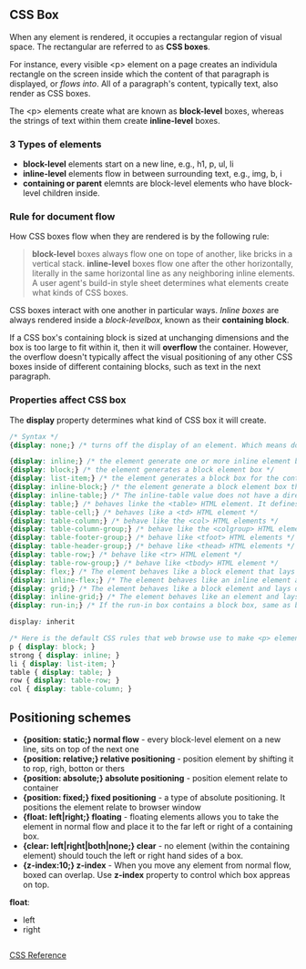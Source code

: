 ## CSS Box
When any element is rendered, it occupies a rectangular region of visual space. The rectangular are referred to as **CSS boxes**.

For instance, every visible &lt;p&gt; element on a page creates an individula rectangle on the screen inside which the content of 
that paragraph is displayed, or *flows into*. All of a paragraph's content, typically text, also render as CSS boxes.

The &lt;p&gt; elements create what are known as **block-level** boxes, whereas the strings of text within them create **inline-level** boxes.

### 3 Types of elements

* **block-level** elements start on a new line, e.g., h1, p, ul, li
* **inline-level** elements flow in between surrounding text, e.g., img, b, i
* **containing or parent** elemnts are block-level elements who have block-level children inside.

### Rule for document flow
How CSS boxes flow when they are rendered is by the following rule:
> **block-level** boxes always flow one on tope of another, like bricks in a vertical stack. 
> **inline-level** boxes flow one after the other horizontally, literally in the same horizontal line as any neighboring inline elements.
> A user agent's build-in style sheet determines what elements create what kinds of CSS boxes.

CSS boxes interact with one another in particular ways. *Inline boxes* are always rendered inside a *block-levelbox*, known as their **containing block**.

If a CSS box's containing block is sized at unchanging dimensions and the box is too large to fit within it, then it will **overflow** the container. However, the overflow doesn't typically affect the visual positioning of any other CSS boxes inside of different containing blocks, such as text in the next paragraph.

### Properties affect CSS box
The **display** property determines what kind of CSS box it will create.
```css
/* Syntax */
{display: none;} /* turns off the display of an element. Which means document will not render the element and its desendants */

{display: inline;} /* the element generate one or more inline element boxes*/
{display: block;} /* the element generates a block element box */
{display: list-item;} /* the element generates a block box for the content and a separate list-litem inline box. */
{display: inline-block;} /* the element generate a block element box that will be flowed with surronding content as if it were a single inline box*/
{display: inline-table;} /* The inline-table value does not have a direct mapping in HTML. It behaves like a <table> HTML element, but as an inline box, rather than a block-level box. Inside the table box is a block-level context*/
{display: table;} /* behaves linke the <table> HTML element. It defines a block-level box. */
{display: table-cell;} /* behaves like a <td> HTML element */
{display: table-column;} /* behave like the <col> HTML elements */
{display: table-column-group;} /* behave like the <colgroup> HTML elements */
{display: table-footer-group;} /* behave like <tfoot> HTML elements */
{display: table-header-group;} /* behave like <thead> HTML elements */
{display: table-row;} /* behave like <tr> HTML element */
{display: table-row-group;} /* behave like <tbody> HTML element */
{display: flex;} /* The element behaves like a block element that lays out its content according to the flexbox model */
{display: inline-flex;} /* The element behaves like an inline element and lays out its content according to the flexbox model. */
{display: grid;} /* The element behaves like a block element and lays out its content according to the grid model. */
{display: inline-grid;} /* The element behaves like an element and lays out its content according to the grid modeol **/
{display: run-in;} /* If the run-in box contains a block box, same as block; If a block box follows the run-in box, the run-in box becomes the first inlinie box of the block box.; If an inline box follows, teh run-in box becomes a block box. */

display: inherit

/* Here is the default CSS rules that web browse use to make <p> elements block-level and <strong> elements inline-level might look like: */
p { display: block; }
strong { display: inline; }
li { display: list-item; }
table { display: table; }
row { display: table-row; }
col { display: table-column; }
```

## Positioning schemes
* **{position: static;} normal flow** - every block-level element on a new line, sits on top of the next one
* **{position: relative;} relative positioning** - position element by shifting it to rop, righ, botton or thers
* **{position: absolute;} absolute positioning** - position element relate to container
* **{position: fixed;} fixed positioning** - a type of absolute positioning. It positions the element relate to browser window
* **{float: left|right;} floating** - floating elements allows you to take the element in normal flow and place it to the far left or right of a containing box.
* **{clear: left|right|both|none;} clear** - no element (within the containing element) should touch the left or right hand sides of a box.
* **{z-index:10;} z-index** - When you move any element from normal flow, boxed can overlap. Use **z-index** property to control which box appreas on top.

**float**:
* left
* right

```css

```


[CSS Reference](https://developer.mozilla.org/en-US/docs/Web/CSS/Reference)

